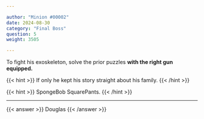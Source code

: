 ```yaml
---

author: "Minion #00002"
date: 2024-08-30
category: "Final Boss"
question: 5
weight: 3505

---
```


To fight his exoskeleton, solve the prior puzzles **with the right gun equipped.**

{{< hint >}} If only he kept his story straight about his family. {{< /hint >}}

{{< hint >}} SpongeBob SquarePants. {{< /hint >}}

---

{{< answer >}} Douglas {{< /answer >}}

